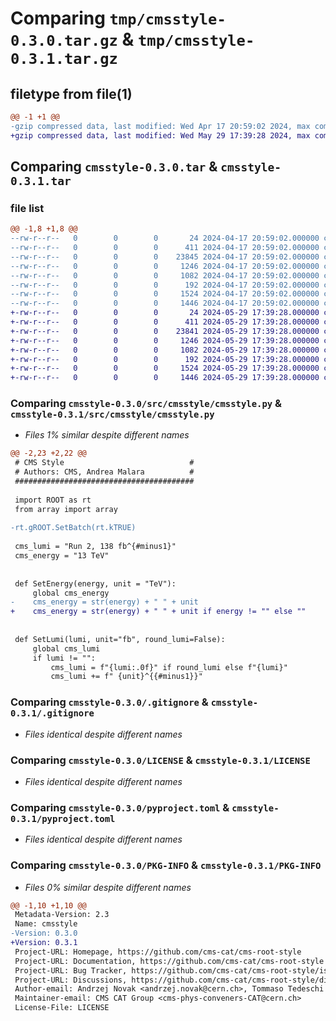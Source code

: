 # Comparing `tmp/cmsstyle-0.3.0.tar.gz` & `tmp/cmsstyle-0.3.1.tar.gz`

## filetype from file(1)

```diff
@@ -1 +1 @@
-gzip compressed data, last modified: Wed Apr 17 20:59:02 2024, max compression
+gzip compressed data, last modified: Wed May 29 17:39:28 2024, max compression
```

## Comparing `cmsstyle-0.3.0.tar` & `cmsstyle-0.3.1.tar`

### file list

```diff
@@ -1,8 +1,8 @@
--rw-r--r--   0        0        0       24 2024-04-17 20:59:02.000000 cmsstyle-0.3.0/src/cmsstyle/__init__.py
--rw-r--r--   0        0        0      411 2024-04-17 20:59:02.000000 cmsstyle-0.3.0/src/cmsstyle/_version.py
--rw-r--r--   0        0        0    23845 2024-04-17 20:59:02.000000 cmsstyle-0.3.0/src/cmsstyle/cmsstyle.py
--rw-r--r--   0        0        0     1246 2024-04-17 20:59:02.000000 cmsstyle-0.3.0/.gitignore
--rw-r--r--   0        0        0     1082 2024-04-17 20:59:02.000000 cmsstyle-0.3.0/LICENSE
--rw-r--r--   0        0        0      192 2024-04-17 20:59:02.000000 cmsstyle-0.3.0/README.md
--rw-r--r--   0        0        0     1524 2024-04-17 20:59:02.000000 cmsstyle-0.3.0/pyproject.toml
--rw-r--r--   0        0        0     1446 2024-04-17 20:59:02.000000 cmsstyle-0.3.0/PKG-INFO
+-rw-r--r--   0        0        0       24 2024-05-29 17:39:28.000000 cmsstyle-0.3.1/src/cmsstyle/__init__.py
+-rw-r--r--   0        0        0      411 2024-05-29 17:39:28.000000 cmsstyle-0.3.1/src/cmsstyle/_version.py
+-rw-r--r--   0        0        0    23841 2024-05-29 17:39:28.000000 cmsstyle-0.3.1/src/cmsstyle/cmsstyle.py
+-rw-r--r--   0        0        0     1246 2024-05-29 17:39:28.000000 cmsstyle-0.3.1/.gitignore
+-rw-r--r--   0        0        0     1082 2024-05-29 17:39:28.000000 cmsstyle-0.3.1/LICENSE
+-rw-r--r--   0        0        0      192 2024-05-29 17:39:28.000000 cmsstyle-0.3.1/README.md
+-rw-r--r--   0        0        0     1524 2024-05-29 17:39:28.000000 cmsstyle-0.3.1/pyproject.toml
+-rw-r--r--   0        0        0     1446 2024-05-29 17:39:28.000000 cmsstyle-0.3.1/PKG-INFO
```

### Comparing `cmsstyle-0.3.0/src/cmsstyle/cmsstyle.py` & `cmsstyle-0.3.1/src/cmsstyle/cmsstyle.py`

 * *Files 1% similar despite different names*

```diff
@@ -2,23 +2,22 @@
 # CMS Style                            #
 # Authors: CMS, Andrea Malara          #
 ########################################
 
 import ROOT as rt
 from array import array
 
-rt.gROOT.SetBatch(rt.kTRUE)
 
 cms_lumi = "Run 2, 138 fb^{#minus1}"
 cms_energy = "13 TeV"
 
 
 def SetEnergy(energy, unit = "TeV"):
     global cms_energy
-    cms_energy = str(energy) + " " + unit
+    cms_energy = str(energy) + " " + unit if energy != "" else ""
 
 
 def SetLumi(lumi, unit="fb", round_lumi=False):
     global cms_lumi
     if lumi != "":
         cms_lumi = f"{lumi:.0f}" if round_lumi else f"{lumi}"
         cms_lumi += f" {unit}^{{#minus1}}"
```

### Comparing `cmsstyle-0.3.0/.gitignore` & `cmsstyle-0.3.1/.gitignore`

 * *Files identical despite different names*

### Comparing `cmsstyle-0.3.0/LICENSE` & `cmsstyle-0.3.1/LICENSE`

 * *Files identical despite different names*

### Comparing `cmsstyle-0.3.0/pyproject.toml` & `cmsstyle-0.3.1/pyproject.toml`

 * *Files identical despite different names*

### Comparing `cmsstyle-0.3.0/PKG-INFO` & `cmsstyle-0.3.1/PKG-INFO`

 * *Files 0% similar despite different names*

```diff
@@ -1,10 +1,10 @@
 Metadata-Version: 2.3
 Name: cmsstyle
-Version: 0.3.0
+Version: 0.3.1
 Project-URL: Homepage, https://github.com/cms-cat/cms-root-style
 Project-URL: Documentation, https://github.com/cms-cat/cms-root-style
 Project-URL: Bug Tracker, https://github.com/cms-cat/cms-root-style/issues
 Project-URL: Discussions, https://github.com/cms-cat/cms-root-style/discussions
 Author-email: Andrzej Novak <andrzej.novak@cern.ch>, Tommaso Tedeschi <tommaso.tedeschi@cern.ch>, Clemens Lange <clemens.lange@cern.ch>, Piergiulio Lenzi <piergiulio.lenzi@cern.ch>, Andrea Malara <andrea.malara@cern.ch>
 Maintainer-email: CMS CAT Group <cms-phys-conveners-CAT@cern.ch>
 License-File: LICENSE
```

